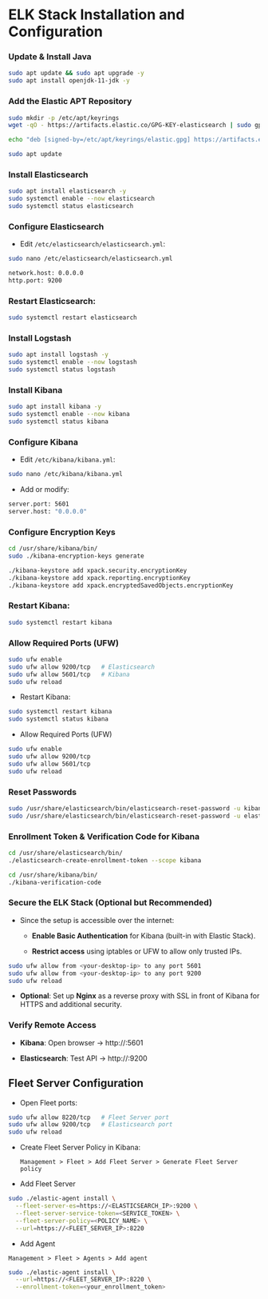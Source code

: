 # ELK Stack Installation and Configuration

### Update & Install Java

```sh
sudo apt update && sudo apt upgrade -y
sudo apt install openjdk-11-jdk -y
```

### Add the Elastic APT Repository

```sh
sudo mkdir -p /etc/apt/keyrings
wget -qO - https://artifacts.elastic.co/GPG-KEY-elasticsearch | sudo gpg --dearmor -o /etc/apt/keyrings/elastic.gpg

echo "deb [signed-by=/etc/apt/keyrings/elastic.gpg] https://artifacts.elastic.co/packages/8.x/apt stable main" | sudo tee /etc/apt/sources.list.d/elastic-8.x.list

sudo apt update
```

### Install Elasticsearch

```sh
sudo apt install elasticsearch -y
sudo systemctl enable --now elasticsearch
sudo systemctl status elasticsearch
```

### Configure Elasticsearch

- Edit `/etc/elasticsearch/elasticsearch.yml`:

```sh
sudo nano /etc/elasticsearch/elasticsearch.yml
```

```sh
network.host: 0.0.0.0
http.port: 9200
```

### Restart Elasticsearch:

```sh
sudo systemctl restart elasticsearch
```

### Install Logstash

```sh
sudo apt install logstash -y
sudo systemctl enable --now logstash
sudo systemctl status logstash
```

### Install Kibana

```sh
sudo apt install kibana -y
sudo systemctl enable --now kibana
sudo systemctl status kibana
```

### Configure Kibana

- Edit `/etc/kibana/kibana.yml`:

```sh
sudo nano /etc/kibana/kibana.yml
```

- Add or modify:

```sh
server.port: 5601
server.host: "0.0.0.0"
```

### Configure Encryption Keys

```sh
cd /usr/share/kibana/bin/
sudo ./kibana-encryption-keys generate

./kibana-keystore add xpack.security.encryptionKey
./kibana-keystore add xpack.reporting.encryptionKey
./kibana-keystore add xpack.encryptedSavedObjects.encryptionKey
```

### Restart Kibana:

```sh
sudo systemctl restart kibana
```

### Allow Required Ports (UFW)

```sh
sudo ufw enable
sudo ufw allow 9200/tcp   # Elasticsearch
sudo ufw allow 5601/tcp   # Kibana
sudo ufw reload
```

- Restart Kibana:

```sh
sudo systemctl restart kibana
sudo systemctl status kibana
```

- Allow Required Ports (UFW)

```sh
sudo ufw enable
sudo ufw allow 9200/tcp
sudo ufw allow 5601/tcp
sudo ufw reload
```

### Reset Passwords

```sh
sudo /usr/share/elasticsearch/bin/elasticsearch-reset-password -u kibana_system
sudo /usr/share/elasticsearch/bin/elasticsearch-reset-password -u elastic
```

### Enrollment Token & Verification Code for Kibana

```sh
cd /usr/share/elasticsearch/bin/
./elasticsearch-create-enrollment-token --scope kibana

cd /usr/share/kibana/bin/
./kibana-verification-code
```

### Secure the ELK Stack (Optional but Recommended)

- Since the setup is accessible over the internet:

  - **Enable Basic Authentication** for Kibana (built-in with Elastic Stack).

  - **Restrict access** using iptables or UFW to allow only trusted IPs.

```sh
sudo ufw allow from <your-desktop-ip> to any port 5601
sudo ufw allow from <your-desktop-ip> to any port 9200
sudo ufw reload
```

- **Optional**: Set up **Nginx** as a reverse proxy with SSL in front of Kibana for HTTPS and additional security.

### Verify Remote Access

- **Kibana**: Open browser -> http://<your-desktop-ip>:5601

- **Elasticsearch**: Test API -> http://<your-desktop-ip>:9200

## Fleet Server Configuration

- Open Fleet ports:

```sh
sudo ufw allow 8220/tcp   # Fleet Server port
sudo ufw allow 9200/tcp   # Elasticsearch port
sudo ufw reload
```

- Create Fleet Server Policy in Kibana:

  `Management > Fleet > Add Fleet Server > Generate Fleet Server policy`

- Add Fleet Server

```sh
sudo ./elastic-agent install \
  --fleet-server-es=https://<ELASTICSEARCH_IP>:9200 \
  --fleet-server-service-token=<SERVICE_TOKEN> \
  --fleet-server-policy=<POLICY_NAME> \
  --url=https://<FLEET_SERVER_IP>:8220
```

- Add Agent

`Management > Fleet > Agents > Add agent`

```sh
sudo ./elastic-agent install \
  --url=https://<FLEET_SERVER_IP>:8220 \
  --enrollment-token=<your_enrollment_token>
```
